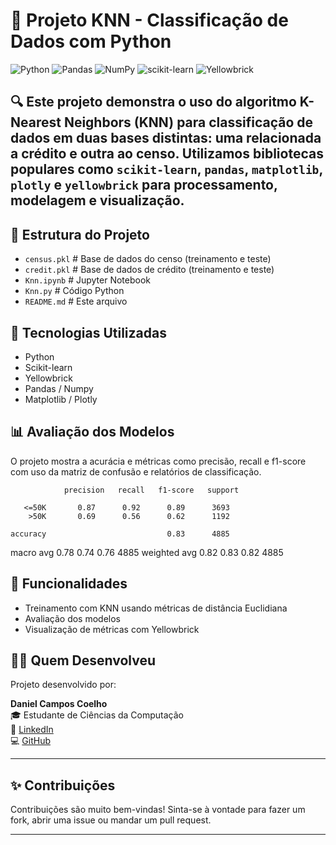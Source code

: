 # 🤖 Projeto KNN - Classificação de Dados com Python

![Python](https://img.shields.io/badge/Python-3776AB?style=for-the-badge&logo=python&logoColor=white)
![Pandas](https://img.shields.io/badge/Pandas-150458?style=for-the-badge&logo=pandas&logoColor=white)
![NumPy](https://img.shields.io/badge/NumPy-013243?style=for-the-badge&logo=numpy&logoColor=white)
![scikit-learn](https://img.shields.io/badge/scikit--learn-F7931E?style=for-the-badge&logo=scikit-learn&logoColor=white)
![Yellowbrick](https://img.shields.io/badge/Yellowbrick-FCC200?style=for-the-badge&logo=data:image/svg+xml;base64,PHN2ZyBmaWxsPSIjRkZGIiBoZWlnaHQ9IjI0IiB3aWR0aD0iMjQiIHhtbG5zPSJodHRwOi8vd3d3LnczLm9yZy8yMDAwL3N2ZyI+PHJlY3Qgd2lkdGg9IjI0IiBoZWlnaHQ9IjI0IiByeD0iNCIgZmlsbD0iI0ZDMjAwMCIvPjwvc3ZnPg==&label=Yellowbrick&labelColor=black)

## 🔍 Este projeto demonstra o uso do algoritmo **K-Nearest Neighbors (KNN)** para classificação de dados em duas bases distintas: uma relacionada a crédito e outra ao censo. Utilizamos bibliotecas populares como `scikit-learn`, `pandas`, `matplotlib`, `plotly` e `yellowbrick` para processamento, modelagem e visualização.

## 📁 Estrutura do Projeto

- `census.pkl`   # Base de dados do censo (treinamento e teste)
- `credit.pkl`   # Base de dados de crédito (treinamento e teste)
- `Knn.ipynb`    # Jupyter Notebook
- `Knn.py`       # Código Python
- `README.md`    # Este arquivo

## 🚀 Tecnologias Utilizadas

- Python
- Scikit-learn
- Yellowbrick
- Pandas / Numpy
- Matplotlib / Plotly

## 📊 Avaliação dos Modelos

O projeto mostra a acurácia e métricas como precisão, recall e f1-score com uso da matriz de confusão e relatórios de classificação.

                precision   recall   f1-score   support

       <=50K       0.87      0.92      0.89      3693
        >50K       0.69      0.56      0.62      1192

    accuracy                           0.83      4885
   macro avg       0.78      0.74      0.76      4885
weighted avg       0.82      0.83      0.82      4885

## 📌 Funcionalidades

- Treinamento com KNN usando métricas de distância Euclidiana
- Avaliação dos modelos
- Visualização de métricas com Yellowbrick

## 👨‍💻 Quem Desenvolveu

Projeto desenvolvido por:

**Daniel Campos Coelho**  
🎓 Estudante de Ciências da Computação  
🔗 [LinkedIn](https://www.linkedin.com/in/daniel-coelho-818381293/)  
💻 [GitHub](https://github.com/daccoelho)

---

## ✨ Contribuições

Contribuições são muito bem-vindas! Sinta-se à vontade para fazer um fork, abrir uma issue ou mandar um pull request.

---
